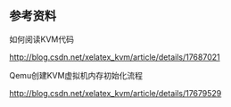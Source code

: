 



## 参考资料 ##

如何阅读KVM代码

http://blog.csdn.net/xelatex_kvm/article/details/17687021

Qemu创建KVM虚拟机内存初始化流程

http://blog.csdn.net/xelatex_kvm/article/details/17679529